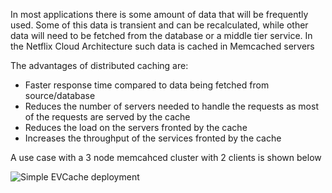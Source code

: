 In most applications there is some amount of data that will be frequently used. Some of this data is transient and can be recalculated, while other data will need to be fetched from the database or a middle tier service. In the Netflix Cloud Architecture such data is cached in Memcached servers

The advantages of distributed caching are: 
* Faster response time compared to data being fetched from source/database
* Reduces the number of servers needed to handle the requests as most of the requests are served by the cache
* Reduces the load on the servers fronted by the cache
* Increases the throughput of the services fronted by the cache

A use case with a 3 node memcahced cluster with 2 clients is shown below

![Simple EVCache deployment](https://raw.github.com/Netflix/EVCache/master/images/Simple_EVCache.png?login=pprasanna&token=5c6eb8cfee260be8c45140886aa5aebe)